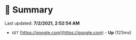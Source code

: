 # 📖 Summary
Last updated: **7/2/2021, 2:52:54 AM**

- `GET` [https://google.com](https://google.com) - **Up** (123ms)
